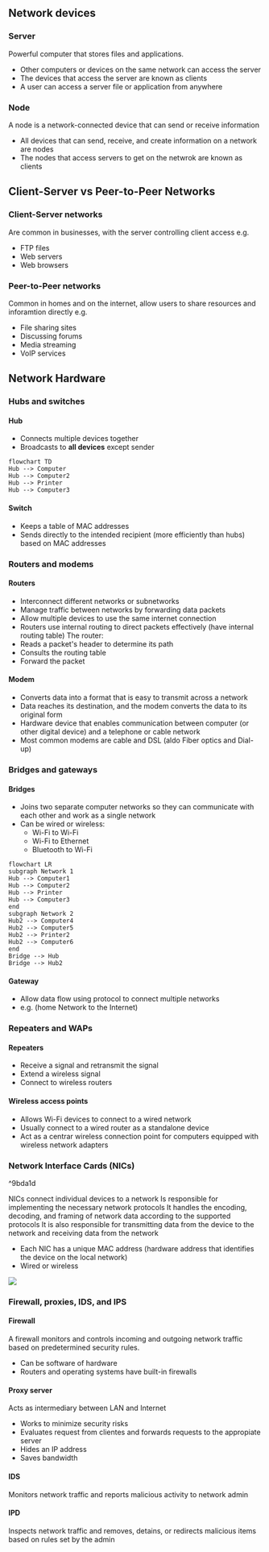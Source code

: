 ## Network devices

### Server
Powerful computer that stores files and applications.
- Other computers or devices on the same network can access the server
- The devices that access the server are known as clients
- A user can access a server file or application from anywhere

### Node
A node is a network-connected device that can send or receive information
- All devices that can send, receive, and create information on a network are nodes
- The nodes that access servers to get on the netwrok are known as clients

## Client-Server vs Peer-to-Peer Networks
### Client-Server networks
Are common in businesses, with the server controlling client access
e.g.
- FTP files
- Web servers
- Web browsers

### Peer-to-Peer networks
Common in homes and on the internet, allow users to share resources and inforamtion directly
e.g.
- File sharing sites
- Discussing forums
- Media streaming
- VoIP services

## Network Hardware
### Hubs and switches

#### Hub
- Connects multiple devices together
- Broadcasts to **all devices** except sender

```mermaid
flowchart TD
Hub --> Computer
Hub --> Computer2
Hub --> Printer
Hub --> Computer3
```

#### Switch
- Keeps a table of MAC addresses
- Sends directly to the intended recipient (more efficiently than hubs) based on MAC addresses

### Routers and modems

#### Routers
- Interconnect different networks or subnetworks
- Manage traffic between networks by forwarding data packets
- Allow multiple devices to use the same internet connection
- Routers use internal routing to direct packets effectively (have internal routing table)
The router:
- Reads a packet's header to determine its path
- Consults the routing table
- Forward the packet

#### Modem
- Converts data into a format that is easy to transmit across a network
- Data reaches its destination, and the modem converts the data to its original form
- Hardware device that enables communication between computer (or other digital device) and a telephone or cable network
- Most common modems are cable and DSL (aldo Fiber optics and Dial-up)

### Bridges and gateways

#### Bridges
- Joins two separate computer networks so they can communicate with each other and work as a single network
- Can be wired or wireless:
	- Wi-Fi to Wi-Fi
	- Wi-Fi to Ethernet
	- Bluetooth to Wi-Fi

```mermaid
flowchart LR
subgraph Network 1
Hub --> Computer1
Hub --> Computer2
Hub --> Printer
Hub --> Computer3
end
subgraph Network 2
Hub2 --> Computer4
Hub2 --> Computer5
Hub2 --> Printer2
Hub2 --> Computer6
end
Bridge --> Hub
Bridge --> Hub2
```
#### Gateway
- Allow data flow using protocol to connect multiple networks
- e.g. (home Network to the Internet)

### Repeaters and WAPs

#### Repeaters
- Receive a signal and retransmit the signal
- Extend a wireless signal
- Connect to wireless routers

#### Wireless access points
- Allows Wi-Fi devices to connect to a wired network
- Usually connect to a wired router as a standalone device
- Act as a centrar wireless connection point for computers equipped with wireless network adapters

### Network Interface Cards (NICs)

^9bda1d

NICs connect individual devices to a network
Is responsible for implementing the necessary network protocols
It handles the encoding, decoding, and framing of network data according to the supported protocols
It is also responsible for transmitting data from the device to the network and receiving data from the network
- Each NIC has a unique MAC address (hardware address that identifies the device on the local network)
- Wired or wireless

<img src="https://1.bp.blogspot.com/-9sLUmZP1NcQ/XrESCta_IqI/AAAAAAAAAxY/WeHTOTskQkATF1L8RooEcD2pjJ1O1443gCEwYBhgL/s1600/NIC-1.jpg">


### Firewall, proxies, IDS, and IPS
#### Firewall
A firewall monitors and controls incoming and outgoing network traffic based on predetermined security rules.
- Can be software of hardware
- Routers and operating systems have built-in firewalls

#### Proxy server
Acts as intermediary between LAN and Internet
- Works to minimize security risks
- Evaluates request from clientes and forwards requests to the appropiate server
- Hides an IP address
- Saves bandwidth

#### IDS
Monitors network traffic and reports malicious activity to network admin

#### IPD
Inspects network traffic and removes, detains, or redirects malicious items based on rules set by the admin

